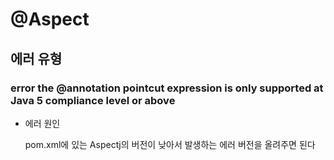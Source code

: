 # @Aspect





## 에러 유형

### error the @annotation pointcut expression is only supported at Java 5 compliance level or above

- 에러 원인

  pom.xml에 있는 Aspectj의 버전이 낮아서 발생하는 에러
  버전을 올려주면 된다

